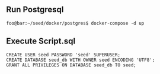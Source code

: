 ## Run Postgresql
```console
foo@bar:~/seed/docker/postgres$ docker-compose -d up
```

## Execute Script.sql
```console
CREATE USER seed PASSWORD 'seed' SUPERUSER;
CREATE DATABASE seed_db WITH OWNER seed ENCODING 'UTF8';
GRANT ALL PRIVILEGES ON DATABASE seed_db TO seed;
```
